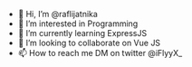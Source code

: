 - 👋 Hi, I’m @raflijatnika
- 👀 I’m interested in Programming
- 🌱 I’m currently learning ExpressJS
- 💞️ I’m looking to collaborate on Vue JS
- 📫 How to reach me DM on twitter @iFlyyX_

<!---
raflijatnika/raflijatnika is a ✨ special ✨ repository because its `README.md` (this file) appears on your GitHub profile.
You can click the Preview link to take a look at your changes.
--->
